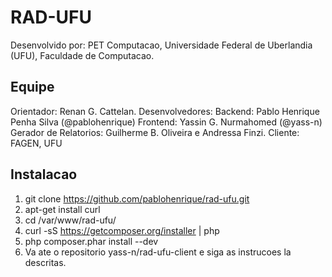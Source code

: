 RAD-UFU
=======

Desenvolvido por: PET Computacao, Universidade Federal de Uberlandia (UFU), Faculdade de Computacao.

Equipe
-------
Orientador: Renan G. Cattelan.
Desenvolvedores:
    Backend: Pablo Henrique Penha Silva (@pablohenrique)
    Frontend: Yassin G. Nurmahomed (@yass-n)
    Gerador de Relatorios: Guilherme B. Oliveira e Andressa Finzi.
Cliente: FAGEN, UFU

Instalacao
-------
1. git clone https://github.com/pablohenrique/rad-ufu.git
2. apt-get install curl
3. cd /var/www/rad-ufu/
4. curl -sS https://getcomposer.org/installer | php
5. php composer.phar install --dev
6. Va ate o repositorio yass-n/rad-ufu-client e siga as instrucoes la descritas.
